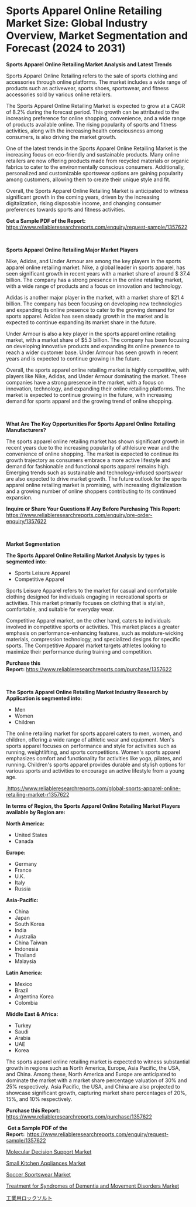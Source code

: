 <p><h1>Sports Apparel Online Retailing Market Size: Global Industry Overview, Market Segmentation and Forecast (2024 to 2031)</h1></p><p><strong>Sports Apparel Online Retailing Market Analysis and Latest Trends</strong></p>
<p><p>Sports Apparel Online Retailing refers to the sale of sports clothing and accessories through online platforms. The market includes a wide range of products such as activewear, sports shoes, sportswear, and fitness accessories sold by various online retailers.</p><p>The Sports Apparel Online Retailing Market is expected to grow at a CAGR of 8.2% during the forecast period. This growth can be attributed to the increasing preference for online shopping, convenience, and a wide range of products available online. The rising popularity of sports and fitness activities, along with the increasing health consciousness among consumers, is also driving the market growth.</p><p>One of the latest trends in the Sports Apparel Online Retailing Market is the increasing focus on eco-friendly and sustainable products. Many online retailers are now offering products made from recycled materials or organic fabrics to cater to the environmentally conscious consumers. Additionally, personalized and customizable sportswear options are gaining popularity among customers, allowing them to create their unique style and fit.</p><p>Overall, the Sports Apparel Online Retailing Market is anticipated to witness significant growth in the coming years, driven by the increasing digitalization, rising disposable income, and changing consumer preferences towards sports and fitness activities.</p></p>
<p><strong>Get a Sample PDF of the Report:&nbsp;</strong> <a href="https://www.reliableresearchreports.com/enquiry/request-sample/1357622">https://www.reliableresearchreports.com/enquiry/request-sample/1357622</a></p>
<p>&nbsp;</p>
<p><strong>Sports Apparel Online Retailing Major Market Players</strong></p>
<p><p>Nike, Adidas, and Under Armour are among the key players in the sports apparel online retailing market. Nike, a global leader in sports apparel, has seen significant growth in recent years with a market share of around $ 37.4 billion. The company has a strong presence in the online retailing market, with a wide range of products and a focus on innovation and technology.</p><p>Adidas is another major player in the market, with a market share of $21.4 billion. The company has been focusing on developing new technologies and expanding its online presence to cater to the growing demand for sports apparel. Adidas has seen steady growth in the market and is expected to continue expanding its market share in the future.</p><p>Under Armour is also a key player in the sports apparel online retailing market, with a market share of $5.3 billion. The company has been focusing on developing innovative products and expanding its online presence to reach a wider customer base. Under Armour has seen growth in recent years and is expected to continue growing in the future.</p><p>Overall, the sports apparel online retailing market is highly competitive, with players like Nike, Adidas, and Under Armour dominating the market. These companies have a strong presence in the market, with a focus on innovation, technology, and expanding their online retailing platforms. The market is expected to continue growing in the future, with increasing demand for sports apparel and the growing trend of online shopping.</p></p>
<p>&nbsp;</p>
<p><strong>What Are The Key Opportunities For Sports Apparel Online Retailing Manufacturers?</strong></p>
<p><p>The sports apparel online retailing market has shown significant growth in recent years due to the increasing popularity of athleisure wear and the convenience of online shopping. The market is expected to continue its growth trajectory as consumers embrace a more active lifestyle and demand for fashionable and functional sports apparel remains high. Emerging trends such as sustainable and technology-infused sportswear are also expected to drive market growth. The future outlook for the sports apparel online retailing market is promising, with increasing digitalization and a growing number of online shoppers contributing to its continued expansion.</p></p>
<p><strong>Inquire or Share Your Questions If Any Before Purchasing This Report:</strong> <a href="https://www.reliableresearchreports.com/enquiry/pre-order-enquiry/1357622">https://www.reliableresearchreports.com/enquiry/pre-order-enquiry/1357622</a></p>
<p>&nbsp;</p>
<p><strong>Market Segmentation</strong></p>
<p><strong>The Sports Apparel Online Retailing Market Analysis by types is segmented into:</strong></p>
<p><ul><li>Sports Leisure Apparel</li><li>Competitive Apparel</li></ul></p>
<p><p>Sports Leisure Apparel refers to the market for casual and comfortable clothing designed for individuals engaging in recreational sports or activities. This market primarily focuses on clothing that is stylish, comfortable, and suitable for everyday wear.</p><p>Competitive Apparel market, on the other hand, caters to individuals involved in competitive sports or activities. This market places a greater emphasis on performance-enhancing features, such as moisture-wicking materials, compression technology, and specialized designs for specific sports. The Competitive Apparel market targets athletes looking to maximize their performance during training and competition.</p></p>
<p><strong>Purchase this Report:&nbsp;</strong><a href="https://www.reliableresearchreports.com/purchase/1357622">https://www.reliableresearchreports.com/purchase/1357622</a></p>
<p>&nbsp;</p>
<p><strong>The Sports Apparel Online Retailing Market Industry Research by Application is segmented into:</strong></p>
<p><ul><li>Men</li><li>Women</li><li>Children</li></ul></p>
<p><p>The online retailing market for sports apparel caters to men, women, and children, offering a wide range of athletic wear and equipment. Men's sports apparel focuses on performance and style for activities such as running, weightlifting, and sports competitions. Women's sports apparel emphasizes comfort and functionality for activities like yoga, pilates, and running. Children's sports apparel provides durable and stylish options for various sports and activities to encourage an active lifestyle from a young age.</p></p>
<p><a href="https://www.reliableresearchreports.com/global-sports-apparel-online-retailing-market-r1357622">&nbsp;https://www.reliableresearchreports.com/global-sports-apparel-online-retailing-market-r1357622</a></p>
<p><strong>In terms of Region, the Sports Apparel Online Retailing Market Players available by Region are:</strong></p>
<p>
    <p> <strong> North America: </strong>
        <ul>
            <li>United States</li>
            <li>Canada</li>
        </ul>
        </p> 
    <p> <strong> Europe: </strong>
        <ul>
            <li>Germany</li>
            <li>France</li>
            <li>U.K.</li>
            <li>Italy</li>
            <li>Russia</li>
        </ul>
        </p> 
    <p> <strong> Asia-Pacific: </strong>
        <ul>
            <li>China</li>
            <li>Japan</li>
            <li>South Korea</li>
            <li>India</li>
            <li>Australia</li>
            <li>China Taiwan</li>
            <li>Indonesia</li>
            <li>Thailand</li>
            <li>Malaysia</li>
        </ul>
        </p> 
    <p> <strong> Latin America: </strong>
        <ul>
            <li>Mexico</li>
            <li>Brazil</li>
            <li>Argentina Korea</li>
            <li>Colombia</li>
        </ul>
        </p> 
    <p> <strong> Middle East & Africa: </strong>
        <ul>
            <li>Turkey</li>
            <li>Saudi</li>
            <li>Arabia</li>
            <li>UAE</li>
            <li>Korea</li>
        </ul>
    </p>
    </p>
<p><p>The sports apparel online retailing market is expected to witness substantial growth in regions such as North America, Europe, Asia Pacific, the USA, and China. Among these, North America and Europe are anticipated to dominate the market with a market share percentage valuation of 30% and 25% respectively. Asia Pacific, the USA, and China are also projected to showcase significant growth, capturing market share percentages of 20%, 15%, and 10% respectively.</p></p>
<p><strong>Purchase this Report: </strong><a href="https://www.reliableresearchreports.com/purchase/1357622">https://www.reliableresearchreports.com/purchase/1357622</a></p>
<p>&nbsp;<strong>Get a Sample PDF of the Report:&nbsp;&nbsp;</strong><a href="https://www.reliableresearchreports.com/enquiry/request-sample/1357622">https://www.reliableresearchreports.com/enquiry/request-sample/1357622</a></p>
<p><strong></strong></p>
<p><p><a href="https://github.com/yoshih12/Market-Research-Report-List-3/blob/main/molecular-decision-support-market.md">Molecular Decision Support Market</a></p><p><a href="https://issuu.com/reportprime-2/docs/small-kitchen-appliances-market-size-2030.pptx">Small Kitchen Appliances Market</a></p><p><a href="https://issuu.com/reportprime-2/docs/soccer-sportswear-market-size-2030.pptx">Soccer Sportswear Market</a></p><p><a href="https://github.com/jerrycopelandthomaswsqd8q/Market-Research-Report-List-2/blob/main/treatment-for-syndromes-of-dementia-and-movement-disorders-market.md">Treatment for Syndromes of Dementia and Movement Disorders Market</a></p><p><a href="https://github.com/hilmi-2a/Market-Research-Report-List-1/blob/main/899270761606.md">工業用ロックソルト</a></p></p>